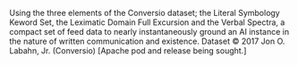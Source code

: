 Using the three elements of the Conversio dataset; the Literal Symbology Keword Set, the Leximatic Domain Full Excursion and the Verbal Spectra, a compact set of feed data to nearly instantaneously ground an AI instance in the nature of written communication and existence.
Dataset ©️ 2017 Jon O. Labahn, Jr. (Conversio)
[Apache pod and release being sought.]
